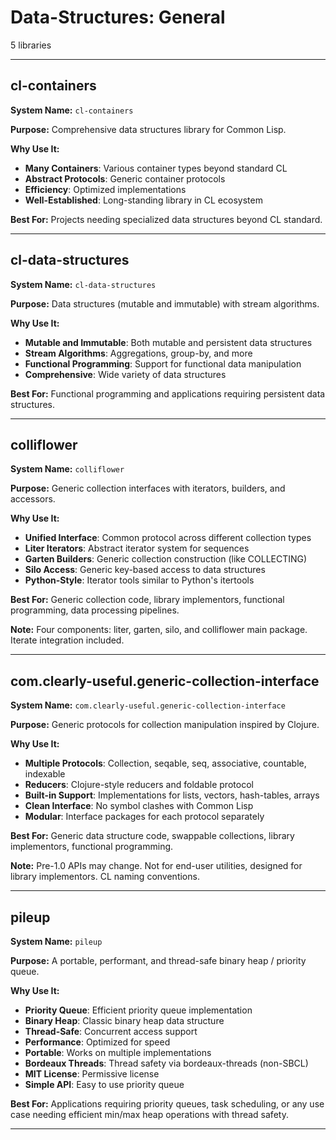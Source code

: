 # Data-Structures: General

5 libraries

---

## cl-containers

**System Name:** `cl-containers`

**Purpose:** Comprehensive data structures library for Common Lisp.

**Why Use It:**
- **Many Containers**: Various container types beyond standard CL
- **Abstract Protocols**: Generic container protocols
- **Efficiency**: Optimized implementations
- **Well-Established**: Long-standing library in CL ecosystem

**Best For:** Projects needing specialized data structures beyond CL standard.

---


## cl-data-structures

**System Name:** `cl-data-structures`

**Purpose:** Data structures (mutable and immutable) with stream algorithms.

**Why Use It:**
- **Mutable and Immutable**: Both mutable and persistent data structures
- **Stream Algorithms**: Aggregations, group-by, and more
- **Functional Programming**: Support for functional data manipulation
- **Comprehensive**: Wide variety of data structures

**Best For:** Functional programming and applications requiring persistent data structures.

---


## colliflower

**System Name:** `colliflower`

**Purpose:** Generic collection interfaces with iterators, builders, and accessors.

**Why Use It:**
- **Unified Interface**: Common protocol across different collection types
- **Liter Iterators**: Abstract iterator system for sequences
- **Garten Builders**: Generic collection construction (like COLLECTING)
- **Silo Access**: Generic key-based access to data structures
- **Python-Style**: Iterator tools similar to Python's itertools

**Best For:** Generic collection code, library implementors, functional programming, data processing pipelines.

**Note:** Four components: liter, garten, silo, and colliflower main package. Iterate integration included.

---


## com.clearly-useful.generic-collection-interface

**System Name:** `com.clearly-useful.generic-collection-interface`

**Purpose:** Generic protocols for collection manipulation inspired by Clojure.

**Why Use It:**
- **Multiple Protocols**: Collection, seqable, seq, associative, countable, indexable
- **Reducers**: Clojure-style reducers and foldable protocol
- **Built-in Support**: Implementations for lists, vectors, hash-tables, arrays
- **Clean Interface**: No symbol clashes with Common Lisp
- **Modular**: Interface packages for each protocol separately

**Best For:** Generic data structure code, swappable collections, library implementors, functional programming.

**Note:** Pre-1.0 APIs may change. Not for end-user utilities, designed for library implementors. CL naming conventions.

---


## pileup

**System Name:** `pileup`

**Purpose:** A portable, performant, and thread-safe binary heap / priority queue.

**Why Use It:**
- **Priority Queue**: Efficient priority queue implementation
- **Binary Heap**: Classic binary heap data structure
- **Thread-Safe**: Concurrent access support
- **Performance**: Optimized for speed
- **Portable**: Works on multiple implementations
- **Bordeaux Threads**: Thread safety via bordeaux-threads (non-SBCL)
- **MIT License**: Permissive license
- **Simple API**: Easy to use priority queue

**Best For:** Applications requiring priority queues, task scheduling, or any use case needing efficient min/max heap operations with thread safety.

---

